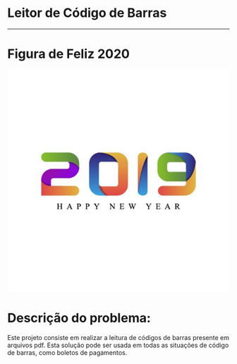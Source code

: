 # Leitor de Código de Barras
---

# Figura de Feliz 2020

![Figura 1](/images/teste.jpg)

# Descrição do problema:

Este projeto consiste em realizar a leitura de códigos de barras presente em arquivos pdf. Esta solução pode ser usada em todas as situações de código de barras, como boletos de pagamentos.